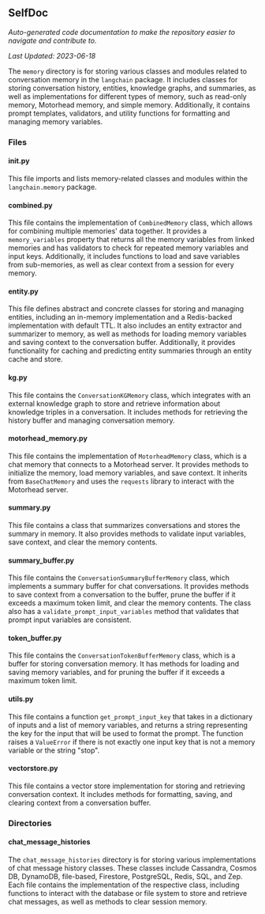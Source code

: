 <!--- START SELFDOC --->
## SelfDoc
_Auto-generated code documentation to make the repository easier to navigate and contribute to._

_Last Updated: 2023-06-18_

The `memory` directory is for storing various classes and modules related to conversation memory in the `langchain` package. It includes classes for storing conversation history, entities, knowledge graphs, and summaries, as well as implementations for different types of memory, such as read-only memory, Motorhead memory, and simple memory. Additionally, it contains prompt templates, validators, and utility functions for formatting and managing memory variables.

### Files
#### __init__.py
This file imports and lists memory-related classes and modules within the `langchain.memory` package.

#### combined.py
This file contains the implementation of `CombinedMemory` class, which allows for combining multiple memories' data together. It provides a `memory_variables` property that returns all the memory variables from linked memories and has validators to check for repeated memory variables and input keys. Additionally, it includes functions to load and save variables from sub-memories, as well as clear context from a session for every memory.

#### entity.py
This file defines abstract and concrete classes for storing and managing entities, including an in-memory implementation and a Redis-backed implementation with default TTL. It also includes an entity extractor and summarizer to memory, as well as methods for loading memory variables and saving context to the conversation buffer. Additionally, it provides functionality for caching and predicting entity summaries through an entity cache and store.

#### kg.py
This file contains the `ConversationKGMemory` class, which integrates with an external knowledge graph to store and retrieve information about knowledge triples in a conversation. It includes methods for retrieving the history buffer and managing conversation memory.

#### motorhead_memory.py
This file contains the implementation of `MotorheadMemory` class, which is a chat memory that connects to a Motorhead server. It provides methods to initialize the memory, load memory variables, and save context. It inherits from `BaseChatMemory` and uses the `requests` library to interact with the Motorhead server.

#### summary.py
This file contains a class that summarizes conversations and stores the summary in memory. It also provides methods to validate input variables, save context, and clear the memory contents.

#### summary_buffer.py
This file contains the `ConversationSummaryBufferMemory` class, which implements a summary buffer for chat conversations. It provides methods to save context from a conversation to the buffer, prune the buffer if it exceeds a maximum token limit, and clear the memory contents. The class also has a `validate_prompt_input_variables` method that validates that prompt input variables are consistent.

#### token_buffer.py
This file contains the `ConversationTokenBufferMemory` class, which is a buffer for storing conversation memory. It has methods for loading and saving memory variables, and for pruning the buffer if it exceeds a maximum token limit.

#### utils.py
This file contains a function `get_prompt_input_key` that takes in a dictionary of inputs and a list of memory variables, and returns a string representing the key for the input that will be used to format the prompt. The function raises a `ValueError` if there is not exactly one input key that is not a memory variable or the string "stop".

#### vectorstore.py
This file contains a vector store implementation for storing and retrieving conversation context. It includes methods for formatting, saving, and clearing context from a conversation buffer.

### Directories
#### chat_message_histories
The `chat_message_histories` directory is for storing various implementations of chat message history classes. These classes include Cassandra, Cosmos DB, DynamoDB, file-based, Firestore, PostgreSQL, Redis, SQL, and Zep. Each file contains the implementation of the respective class, including functions to interact with the database or file system to store and retrieve chat messages, as well as methods to clear session memory.

<!--- END SELFDOC --->